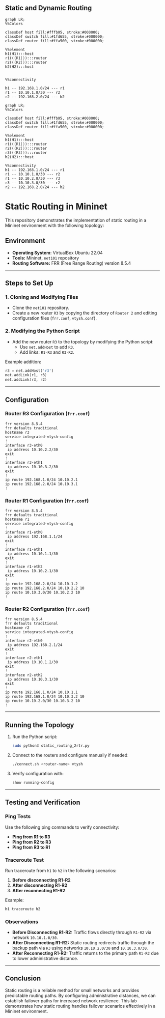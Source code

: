 
## Static and Dynamic Routing

```mermaid
graph LR;
%%Colors

classDef host fill:#fffb05, stroke:#000000;
classDef switch fill:#1fd655, stroke:#000000;
classDef router fill:#ffa500, stroke:#000000;

%%element
h1(H1):::host
r1(((R1))):::router
r2(((R2))):::router
h2(H2):::host


%%connectivity

h1 -- 192.168.1.0/24 --- r1
r1 -- 10.10.1.0/30 --- r2
r2 -- 192.168.2.0/24 --- h2

```

```mermaid
graph LR;
%%Colors

classDef host fill:#fffb05, stroke:#000000;
classDef switch fill:#1fd655, stroke:#000000;
classDef router fill:#ffa500, stroke:#000000;

%%element
h1(H1):::host
r1(((R1))):::router
r2(((R2))):::router
r3(((R3))):::router
h2(H2):::host

%%connectivity
h1 -- 192.168.1.0/24 --- r1
r1 -- 10.10.1.0/30 --- r2
r1 -- 10.10.2.0/30 --- r3
r3 -- 10.10.3.0/30 --- r2
r2 -- 192.168.2.0/24 --- h2

```
# Static Routing in Mininet

This repository demonstrates the implementation of static routing in a Mininet environment with the following topology:

## Environment

- **Operating System:** VirtualBox Ubuntu 22.04
- **Tools:** Mininet, `net101` repository
- **Routing Software:** FRR (Free Range Routing) version 8.5.4

---

## Steps to Set Up

### 1. Cloning and Modifying Files
- Clone the `net101` repository.
- Create a new router `R3` by copying the directory of `Router 2` and editing configuration files (`frr.conf`, `vtysh.conf`).

### 2. Modifying the Python Script
- Add the new router `R3` to the topology by modifying the Python script:
  - Use `net.addHost` to add `R3`.
  - Add links: `R1-R3` and `R3-R2`.

Example addition:
```python
r3 = net.addHost('r3')
net.addLink(r1, r3)
net.addLink(r3, r2)
```

---

## Configuration

### Router R3 Configuration (`frr.conf`)
```plaintext
frr version 8.5.4
frr defaults traditional
hostname r3
service integrated-vtysh-config
!
interface r3-eth0
 ip address 10.10.2.2/30
exit
!
interface r3-eth1
 ip address 10.10.3.2/30
exit
!
ip route 192.168.1.0/24 10.10.2.1
ip route 192.168.2.0/24 10.10.3.1
!
```

### Router R1 Configuration (`frr.conf`)
```plaintext
frr version 8.5.4
frr defaults traditional
hostname r1
service integrated-vtysh-config
!
interface r1-eth0
 ip address 192.168.1.1/24
exit
!
interface r1-eth1
 ip address 10.10.1.1/30
exit
!
interface r1-eth2
 ip address 10.10.2.1/30
exit
!
ip route 192.168.2.0/24 10.10.1.2
ip route 192.168.2.0/24 10.10.2.2 10
ip route 10.10.3.0/30 10.10.2.2 10
!
```

### Router R2 Configuration (`frr.conf`)
```plaintext
frr version 8.5.4
frr defaults traditional
hostname r2
service integrated-vtysh-config
!
interface r2-eth0
 ip address 192.168.2.1/24
exit
!
interface r2-eth1
 ip address 10.10.1.2/30
exit
!
interface r2-eth2
 ip address 10.10.3.1/30
exit
!
ip route 192.168.1.0/24 10.10.1.1
ip route 192.168.1.0/24 10.10.3.2 10
ip route 10.10.2.0/30 10.10.3.2 10
!
```

---

## Running the Topology

1. Run the Python script:
   ```bash
   sudo python3 static_routing_2rtr.py
   ```

2. Connect to the routers and configure manually if needed:
   ```bash
   ./connect.sh <router-name> vtysh
   ```

3. Verify configuration with:
   ```bash
   show running-config
   ```

---

## Testing and Verification

### Ping Tests
Use the following ping commands to verify connectivity:
- **Ping from R1 to R3**
- **Ping from R2 to R3**
- **Ping from R3 to R1**

### Traceroute Test
Run traceroute from `h1` to `h2` in the following scenarios:
1. **Before disconnecting R1-R2**
2. **After disconnecting R1-R2**
3. **After reconnecting R1-R2**

Example:
```bash
h1 traceroute h2
```

### Observations
- **Before Disconnecting R1-R2:** Traffic flows directly through `R1-R2` via network `10.10.1.0/30`.
- **After Disconnecting R1-R2:** Static routing redirects traffic through the backup path via `R3` using networks `10.10.2.0/30` and `10.10.3.0/30`.
- **After Reconnecting R1-R2:** Traffic returns to the primary path `R1-R2` due to lower administrative distance.

---

## Conclusion
Static routing is a reliable method for small networks and provides predictable routing paths. By configuring administrative distances, we can establish failover paths for increased network resilience. This lab demonstrates how static routing handles failover scenarios effectively in a Mininet environment.
